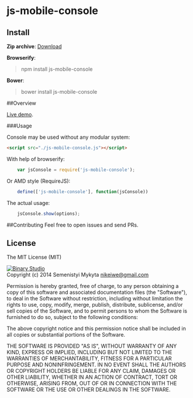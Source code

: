 js-mobile-console
=====


## Install
**Zip archive**:
[Download](https://github.com/msemenistyi/js-mobile-console/archive/master.zip)

**Browserify**:
> npm install js-mobile-console

**Bower**:
> bower install js-mobile-console

##Overview

[Live demo](http://msemenistyi.github.io/js-mobile-console/).

###Usage

Console may be used without any modular system:
```html
<script src="./js-mobile-console.js"></script>
```

With help of browserify:
```js
	var jsConsole = require('js-mobile-console');
```

Or AMD style (RequireJS): 
```js
	define(['js-mobile-console'], function(jsConsole))
```

The actual usage:
```js
	jsConsole.show(options);
```

##Contributing
Feel free to open issues and send PRs. 

## License

The MIT License (MIT)

[![Binary Studio](http://www.binary-studio.com/images/logo.gif)](http://binary-studio.com)  
Copyright (c) 2014 Semenistyi Mykyta nikeiwe@gmail.com

Permission is hereby granted, free of charge, to any person obtaining a copy
of this software and associated documentation files (the "Software"), to deal
in the Software without restriction, including without limitation the rights
to use, copy, modify, merge, publish, distribute, sublicense, and/or sell
copies of the Software, and to permit persons to whom the Software is
furnished to do so, subject to the following conditions:

The above copyright notice and this permission notice shall be included in
all copies or substantial portions of the Software.

THE SOFTWARE IS PROVIDED "AS IS", WITHOUT WARRANTY OF ANY KIND, EXPRESS OR
IMPLIED, INCLUDING BUT NOT LIMITED TO THE WARRANTIES OF MERCHANTABILITY,
FITNESS FOR A PARTICULAR PURPOSE AND NONINFRINGEMENT. IN NO EVENT SHALL THE
AUTHORS OR COPYRIGHT HOLDERS BE LIABLE FOR ANY CLAIM, DAMAGES OR OTHER
LIABILITY, WHETHER IN AN ACTION OF CONTRACT, TORT OR OTHERWISE, ARISING FROM,
OUT OF OR IN CONNECTION WITH THE SOFTWARE OR THE USE OR OTHER DEALINGS IN
THE SOFTWARE.